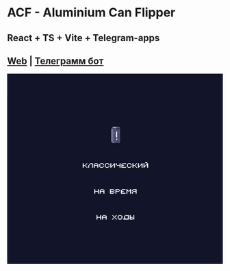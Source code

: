 # ACF - Aluminium Can Flipper

## React + TS + Vite + Telegram-apps

## [Web](https://vladmatviyuk-beer-flip-be4a.twc1.net/) | [Телеграмм бот](https://t.me/beer_flip_bot)

![demo](./demo.png)
